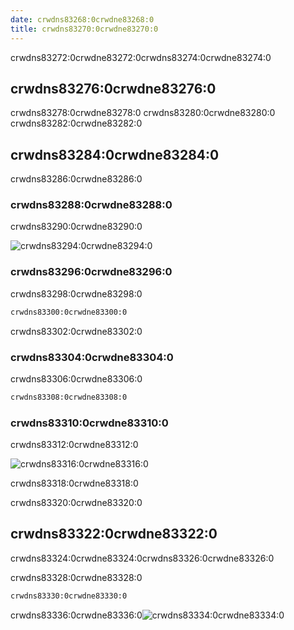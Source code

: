 ```yaml
---
date: crwdns83268:0crwdne83268:0
title: crwdns83270:0crwdne83270:0
---
```


crwdns83272:0crwdne83272:0crwdns83274:0crwdne83274:0

<!-- more -->

## crwdns83276:0crwdne83276:0

crwdns83278:0crwdne83278:0 crwdns83280:0crwdne83280:0 crwdns83282:0crwdne83282:0

## crwdns83284:0crwdne83284:0

crwdns83286:0crwdne83286:0

### crwdns83288:0crwdne83288:0

crwdns83290:0crwdne83290:0

![crwdns83294:0crwdne83294:0](crwdns83292:0crwdne83292:0)

### crwdns83296:0crwdne83296:0

crwdns83298:0crwdne83298:0

```bash
crwdns83300:0crwdne83300:0
```

crwdns83302:0crwdne83302:0

### crwdns83304:0crwdne83304:0

crwdns83306:0crwdne83306:0

```bash
crwdns83308:0crwdne83308:0
```

### crwdns83310:0crwdne83310:0

crwdns83312:0crwdne83312:0

![crwdns83316:0crwdne83316:0](crwdns83314:0crwdne83314:0)

crwdns83318:0crwdne83318:0

crwdns83320:0crwdne83320:0

## crwdns83322:0crwdne83322:0

crwdns83324:0crwdne83324:0crwdns83326:0crwdne83326:0

crwdns83328:0crwdne83328:0

```bash
crwdns83330:0crwdne83330:0
```

crwdns83336:0crwdne83336:0![crwdns83334:0crwdne83334:0](crwdns83332:0crwdne83332:0)

<!-- md Footer-Newbe-Claptrap.md -->
